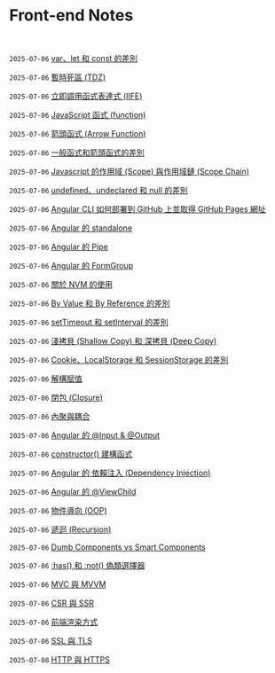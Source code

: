 # Front-end Notes

<br />

`2025-07-06` [var、let 和 const 的差別](https://github.com/Charmying/Notes-Front-end/issues/1)

`2025-07-06` [暫時死區 (TDZ)](https://github.com/Charmying/Notes-Front-end/issues/2)

`2025-07-06` [立即調用函式表達式 (IIFE)](https://github.com/Charmying/Notes-Front-end/issues/3)

`2025-07-06` [JavaScript 函式 (function)](https://github.com/Charmying/Notes-Front-end/issues/4)

`2025-07-06` [箭頭函式 (Arrow Function)](https://github.com/Charmying/Notes-Front-end/issues/5)

`2025-07-06` [一般函式和箭頭函式的差別](https://github.com/Charmying/Notes-Front-end/issues/6)

`2025-07-06` [Javascript 的作用域 (Scope) 與作用域鏈 (Scope Chain)](https://github.com/Charmying/Notes-Front-end/issues/7)

`2025-07-06` [undefined、undeclared 和 null 的差別](https://github.com/Charmying/Notes-Front-end/issues/8)

`2025-07-06` [Angular CLI 如何部署到 GitHub 上並取得 GitHub Pages 網址](https://github.com/Charmying/Notes-Front-end/issues/9)

`2025-07-06` [Angular 的 standalone](https://github.com/Charmying/Notes-Front-end/issues/10)

`2025-07-06` [Angular 的 Pipe](https://github.com/Charmying/Notes-Front-end/issues/11)

`2025-07-06` [Angular 的 FormGroup](https://github.com/Charmying/Notes-Front-end/issues/12)

`2025-07-06` [關於 NVM 的使用](https://github.com/Charmying/Notes-Front-end/issues/13)

`2025-07-06` [By Value 和 By Reference 的差別](https://github.com/Charmying/Notes-Front-end/issues/14)

`2025-07-06` [setTimeout 和 setInterval 的差別](https://github.com/Charmying/Notes-Front-end/issues/15)

`2025-07-06` [淺拷貝 (Shallow Copy) 和 深拷貝 (Deep Copy)](https://github.com/Charmying/Notes-Front-end/issues/16)

`2025-07-06` [Cookie、LocalStorage 和 SessionStorage 的差別](https://github.com/Charmying/Notes-Front-end/issues/17)

`2025-07-06` [解構賦值](https://github.com/Charmying/Notes-Front-end/issues/18)

`2025-07-06` [閉包 (Closure)](https://github.com/Charmying/Notes-Front-end/issues/19)

`2025-07-06` [內聚與耦合](https://github.com/Charmying/Notes-Front-end/issues/20)

`2025-07-06` [Angular 的 @Input & @Output](https://github.com/Charmying/Notes-Front-end/issues/21)

`2025-07-06` [constructor() 建構函式](https://github.com/Charmying/Notes-Front-end/issues/22)

`2025-07-06` [Angular 的 依賴注入 (Dependency Injection)](https://github.com/Charmying/Notes-Front-end/issues/23)

`2025-07-06` [Angular 的 @ViewChild](https://github.com/Charmying/Notes-Front-end/issues/24)

`2025-07-06` [物件導向 (OOP)](https://github.com/Charmying/Notes-Front-end/issues/25)

`2025-07-06` [遞迴 (Recursion)](https://github.com/Charmying/Notes-Front-end/issues/26)

`2025-07-06` [Dumb Components vs Smart Components](https://github.com/Charmying/Notes-Front-end/issues/27)

`2025-07-06` [:has() 和 :not() 偽類選擇器](https://github.com/Charmying/Notes-Front-end/issues/28)

`2025-07-06` [MVC 與 MVVM](https://github.com/Charmying/Notes-Front-end/issues/29)

`2025-07-06` [CSR 與 SSR](https://github.com/Charmying/Notes-Front-end/issues/30)

`2025-07-06` [前端渲染方式](https://github.com/Charmying/Notes-Front-end/issues/31)

`2025-07-06` [SSL 與 TLS](https://github.com/Charmying/Notes-Front-end/issues/32)

`2025-07-08` [HTTP 與 HTTPS](https://github.com/Charmying/Notes-Front-end/issues/33)
